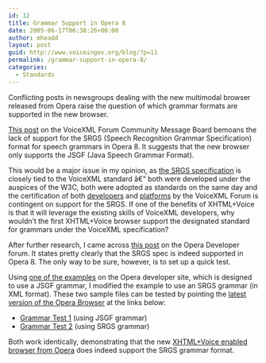 ```yaml
---
id: 12
title: Grammar Support in Opera 8
date: 2005-06-17T06:38:26+00:00
author: mheadd
layout: post
guid: http://www.voiceingov.org/blog/?p=11
permalink: /grammar-support-in-opera-8/
categories:
  - Standards
---
```

Conflicting posts in newsgroups dealing with the new multimodal browser released from Opera raise the question of which grammar formats are supported in the new browser.

[This post](http://www.voicexml.org/cgi-bin/ubb/ultimatebb.cgi?ubb=get_topic;f=7;t=000006) on the VoiceXML Forum Community Message Board bemoans the lack of support for the SRGS (Speech Recognition Grammar Specification) format for speech grammars in Opera 8. It suggests that the new browser only supports the JSGF (Java Speech Grammar Format).

This would be a major issue in my opinion, as [the SRGS specification](http://www.w3.org/TR/speech-grammar/) is closely tied to the VoiceXML standard â€“ both were developed under the auspices of the W3C, both were adopted as standards on the same day and the certification of both [developers](http://www.voicexml.org/certification/developer.html) and [platforms](http://www.voicexml.org/certification/platform.html) by the VoiceXML Forum is contingent on support for the SRGS. If one of the benefits of XHTML+Voice is that it will leverage the existing skills of VoiceXML developers, why wouldn&#8217;t the first XHTML+Voice browser support the designated standard for grammars under the VoiceXML specification?

After further research, I came across [this post](http://my.opera.com/forums/showthread.php?s=c77dd1d8426abe986c9dc010c6aebed8&threadid=83252) on the Opera Developer forum. It states pretty clearly that the SRGS spec is indeed supported in Opera 8. The only way to be sure, however, is to set up a quick test.

Using [one of the examples](http://my.opera.com/community/dev/voice/xv-script/) on the Opera developer site, which is designed to use a JSGF grammar, I modified the example to use an SRGS grammar (in XML format). These two sample files can be tested by pointing the  [latest version of the Opera Browser](http://my.opera.com/mheadd/affiliate/) at the links below:

  * [Grammar Test 1](http://www.voiceingov.org/files/x_plus_v/grammar_test1.xml) (using JSGF grammar)
  * [Grammar Test 2](http://www.voiceingov.org/files/x_plus_v/grammar_test2.xml) (using SRGS grammar)

Both work identically, demonstrating that the new [XHTML+Voice enabled browser from Opera](http://my.opera.com/mheadd/affiliate/) does indeed support the SRGS grammar format.